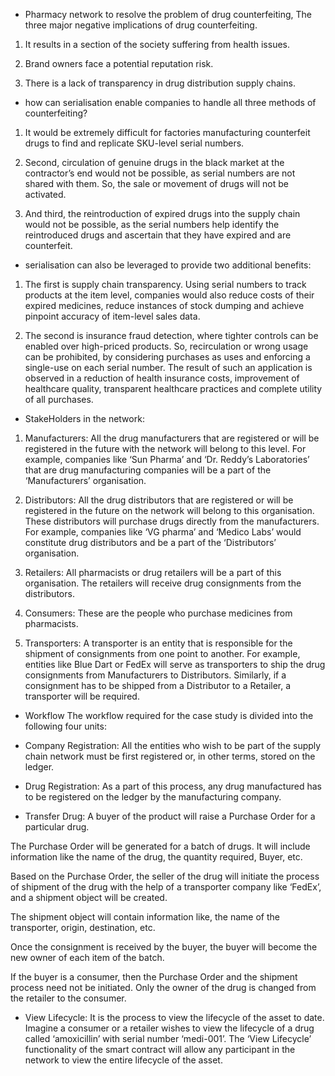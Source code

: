 - Pharmacy network to resolve the problem of drug counterfeiting, The three major negative implications of drug counterfeiting. 

1. It results in a section of the society suffering from health issues. 

2. Brand owners face a potential reputation risk. 

3. There is a lack of transparency in drug distribution supply chains.

- how can serialisation enable companies to handle all three methods of counterfeiting? 

1. It would be extremely difficult for factories manufacturing counterfeit drugs to find and replicate SKU-level serial numbers.

2. Second, circulation of genuine drugs in the black market at the contractor’s end would not be possible, as serial numbers are not shared with them. So, the sale or movement of drugs will not be activated.

3. And third, the reintroduction of expired drugs into the supply chain would not be possible, as the serial numbers help identify the reintroduced drugs and ascertain that they have expired and are counterfeit.


- serialisation can also be leveraged to provide two additional benefits: 

1. The first is supply chain transparency. Using serial numbers to track products at the item level, companies would also reduce costs of their expired medicines, reduce instances of stock dumping and achieve pinpoint accuracy of item-level sales data. 

2. The second is insurance fraud detection, where tighter controls can be enabled over high-priced products. So, recirculation or wrong usage can be prohibited, by considering purchases as uses and enforcing a single-use on each serial number. The result of such an application is observed in a reduction of health insurance costs, improvement of healthcare quality, transparent healthcare practices and complete utility of all purchases.


- StakeHolders in the network:

1. Manufacturers: All the drug manufacturers that are registered or will be registered in the future with the network will belong to this level. 
For example, companies like ‘Sun Pharma’ and ‘Dr. Reddy’s Laboratories’ that are drug manufacturing companies will be a part of the ‘Manufacturers’ organisation.

2. Distributors: All the drug distributors that are registered or will be registered in the future on the network will belong to this organisation. 
These distributors will purchase drugs directly from the manufacturers. For example, companies like ‘VG pharma’ and ‘Medico Labs’ would constitute drug distributors and be a part of the ‘Distributors’ organisation.

3. Retailers: All pharmacists or drug retailers will be a part of this organisation. The retailers will receive drug consignments from the distributors. 

4. Consumers: These are the people who purchase medicines from pharmacists. 

5. Transporters: A transporter is an entity that is responsible for the shipment of consignments from one point to another. 
For example, entities like Blue Dart or FedEx will serve as transporters to ship the drug consignments from Manufacturers to Distributors. Similarly, 
if a consignment has to be shipped from a Distributor to a Retailer, a transporter will be required. 


- Workflow
The workflow required for the case study is divided into the following four units:

 

- Company Registration: 
All the entities who wish to be part of the supply chain network must be first registered or, in other terms, stored on the ledger. 

- Drug Registration:
As a part of this process, any drug manufactured has to be registered on the ledger by the manufacturing company. 

- Transfer Drug:
A buyer of the product will raise a Purchase Order for a particular drug.

The Purchase Order will be generated for a batch of drugs. It will include information like the name of the drug, the quantity required, Buyer, etc.

Based on the Purchase Order, the seller of the drug will initiate the process of shipment of the drug with the help of a transporter company like ‘FedEx’, and a shipment object will be created.

The shipment object will contain information like, the name of the transporter, origin, destination, etc.

Once the consignment is received by the buyer, the buyer will become the new owner of each item of the batch. 

If the buyer is a consumer, then the Purchase Order and the shipment process need not be initiated. Only the owner of the drug is changed from the retailer to the consumer. 

- View Lifecycle: 
It is the process to view the lifecycle of the asset to date. 
Imagine a consumer or a retailer wishes to view the lifecycle of a drug called ‘amoxicillin’ with serial number ‘medi-001’. 
The ‘View Lifecycle’ functionality of the smart contract will allow any participant in the network to view the entire lifecycle of the asset.
 
